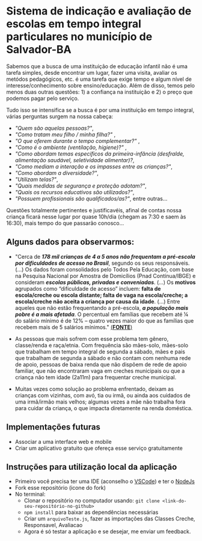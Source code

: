 
# Sistema de indicação e avaliação de escolas em tempo integral particulares no município de Salvador-BA

Sabemos que a busca de uma instituição de educação infantil não é uma tarefa simples, desde encontrar um lugar, fazer uma visita, avaliar os metódos pedagógicos, etc. é uma tarefa que exige tempo e algum nível de interesse/conhecimento sobre ensino/educação. Além de disso, temos pelo menos duas outras questões: 1) a confiança na instituição e 2) o preço que podemos pagar pelo serviço.

Tudo isso se intensifica se a busca é por uma instituição em tempo integral, várias perguntas surgem na nossa cabeça: 

- *"Quem são aquelas pessoas?"*, 
- *"Como tratam meu filho / minha filha?"* , <br> 
- *"O que oferem durante o tempo complementar?"* , <br> 
- *"Como é o ambiente (ventilação, higiene)?"* , <br> 
- *"Como abordam temas específicos da primeira-infância (desfralde, alimentação saudável, seletividade alimentar)?*, <br> 
- *"Como mediam a interação e os impasses entre as crianças?"*, <br>
- *"Como abordam a diversidade?"*, <br>
- *"Utilizam telas?"*, <br> 
- *"Quais medidas de segurança e proteção adotam?"*, <br>
- *"Quais os recursos educativos são utilizados?"*, <br>
- *"Possuem profissionais são qualificados/as?"*, entre outras...

 Questões totalmente pertinentes e justificavéis, afinal de contas nossa criança ficará nesse lugar por quase 10h/dia (chegam as 7:30 e saem às 16:30), mais tempo do que passarão conosco...

<!-- LINK UTIL: https://g1.globo.com/educacao/noticia/como-escolher-a-creche-particular-veja-20-itens-a-serem-observados-pelo-bem-das-criancas-e-dos-pais.ghtml -->

## Alguns dados para observarmos:
- "Cerca de _**178 mil crianças de 4 a 5 anos não frequentam a pré-escola por dificuldades de acesso no Brasil**_, segundo os seus responsáveis. (...) Os dados foram consolidados pelo Todos Pela Educação, com base na Pesquisa Nacional por Amostra de Domicílios (Pnad Contínua/IBGE) e consideram _**escolas públicas, privadas e conveniadas**_. (...) Os **motivos** agrupados como “dificuldade de acesso” incluem: **falta de escola/creche ou escola distante; falta de vaga na escola/creche; a escola/creche não aceita a criança por causa da idade**. (...) Entre aqueles que não estão frequentando a pré-escola, _**a população mais pobre é a mais afetada**_. O percentual em famílias que recebem até ¼ do salário mínimo é de 12% – quatro vezes maior do que as famílias que recebem mais de 5 salários mínimos." [(**FONTE**)](https://todospelaeducacao.org.br/noticias/178-mil-criancas-nao-frequentam-a-pre-escola-por-dificuldade-de-acesso/)


- As pessoas que mais sofrem com esse problema tem gênero, classe/renda e raça/etnia. Com frequência são mães-solo, mães-solo que trabalham em tempo integral de segunda a sábado, mães e pais que trabalham de segunda a sábado e não contam com nenhuma rede de apoio, pessoas de baixa renda que não dispõem de rede de apoio familiar, que não encontraram vaga em creches municipais ou que a criança não tem idade (2a11m) para frequentar creche municipal.

- Muitas vezes como solução ao problema enfrentado, deixam as crianças com vizinhas, com avó, tia ou irmã, ou ainda aos cuidados de uma irmã/irmão mais velhos; algumas vezes a mãe não trabalha fora para cuidar da criança, o que impacta diretamente na renda doméstica.

## Implementações futuras
- Associar a uma interface web e mobile
- Criar um aplicativo gratuito que ofereça esse serviço gratuitamente


## Instruções para utilização local da aplicação 

- Primeiro você precisa ter uma IDE (aconselho o [VSCode](https://code.visualstudio.com/download)) e ter o [NodeJs](https://nodejs.org/en/download)
- Fork  esse repositório (icone do fork)
- No terminal:
  - Clonar o repositório no computador usando: `git clone <link-do-seu-repositório-no-github>`
  - `npm install` para baixar as dependências necessárias
  - Criar um `arquivoTeste.js`, fazer as importações das Classes Creche, Responsavel, Avaliacao
  - Agora é só testar a aplicação e se desejar, me enviar um feedback.

